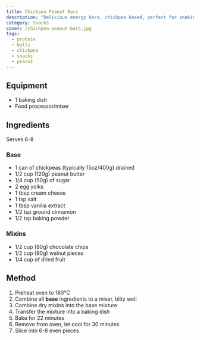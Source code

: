 ```yaml
---
title: Chickpea Peanut Bars
description: "Delicious energy bars, chickpea based, perfect for snaking"
category: Snacks
cover: /chickpea-peanut-bars.jpg
tags:
  - protein
  - balls
  - chickpea
  - snacks
  - peanut
---
```


## Equipment

- 1 baking dish
- Food processor/mixer

## Ingredients

Serves 6-8

### Base

- 1 can of chickpeas (typically 15oz/400g) drained
- 1/2 cup (120g) peanut butter
- 1/4 cup (50g) of sugar
- 2 egg yolks
- 1 tbsp cream cheese
- 1 tsp salt
- 1 tbsp vanilla extract
- 1/2 tsp ground cinnamon
- 1/2 tsp baking powder

### Mixins

- 1/2 cup (80g) chocolate chips
- 1/2 cup (80g) walnut pieces
- 1/4 cup of dried fruit

## Method

1. Preheat oven to 180°C
2. Combine all **base** ingredients to a mixer, blitz well
3. Combine dry mixins into the base mixture
4. Transfer the mixture into a baking dish
5. Bake for 22 minutes
6. Remove from oven, let cool for 30 minutes
7. Slice into 6-8 even pieces
